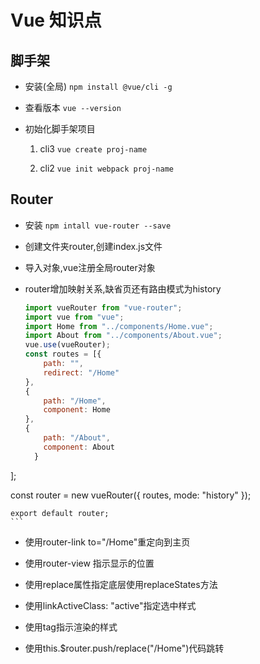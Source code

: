 # Vue 知识点

## 脚手架

- 安装(全局) `npm install @vue/cli -g`

- 查看版本 `vue --version`

- 初始化脚手架项目
	1. cli3 `vue create proj-name`

	2. cli2 `vue init webpack proj-name`

## Router
- 安装 `npm intall vue-router --save`

- 创建文件夹router,创建index.js文件
	
- 导入对象,vue注册全局router对象
	
- router增加映射关系,缺省页还有路由模式为history
	
	```js
	import vueRouter from "vue-router";
	import vue from "vue";
	import Home from "../components/Home.vue";
	import About from "../components/About.vue";
	vue.use(vueRouter);
  const routes = [{
        path: "",
        redirect: "/Home"
    },
    {
        path: "/Home",
        component: Home
    },
    {
        path: "/About",
        component: About
	  }
];
	
  const router = new vueRouter({
    routes,
	  mode: "history"
});
	
	export default router;
	```
	
- 使用router-link to="/Home"重定向到主页

- 使用router-view 指示显示的位置

- 使用replace属性指定底层使用replaceStates方法

- 使用linkActiveClass: "active"指定选中样式

- 使用tag指示渲染的样式

- 使用this.$router.push/replace("/Home")代码跳转

